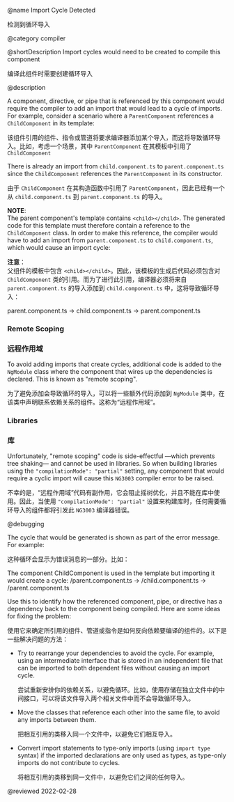 @name Import Cycle Detected

检测到循环导入

@category compiler

@shortDescription Import cycles would need to be created to compile this component

编译此组件时需要创建循环导入

@description

A component, directive, or pipe that is referenced by this component would require the compiler to add an import that would lead to a cycle of imports.
For example, consider a scenario where a `ParentComponent` references a `ChildComponent` in its template:

该组件引用的组件、指令或管道将要求编译器添加某个导入，而这将导致循环导入。比如，考虑一个场景，其中 `ParentComponent` 在其模板中引用了 `ChildComponent`

<code-example header="parent.component.ts" path="errors/cyclic-imports/parent.component.ts"></code-example>

<code-example header="child.component.ts" path="errors/cyclic-imports/child.component.ts"></code-example>

There is already an import from `child.component.ts` to `parent.component.ts` since the `ChildComponent` references the `ParentComponent` in its constructor.

由于 `ChildComponent` 在其构造函数中引用了 `ParentComponent`，因此已经有一个从 `child.component.ts` 到 `parent.component.ts` 的导入。

<div class="alert is-helpful">

**NOTE**: <br />
The parent component's template contains `<child></child>`.
The generated code for this template must therefore contain a reference to the `ChildComponent` class.
In order to make this reference, the compiler would have to add an import from `parent.component.ts` to `child.component.ts`, which would cause an import cycle:

**注意**：<br />
父组件的模板中包含 `<child></child>`。因此，该模板的生成后代码必须包含对 `ChildComponent` 类的引用。而为了进行此引用，编译器必须将来自 `parent.component.ts` 的导入添加到 `child.component.ts` 中，这将导致循环导入：

<code-example format="none" language="none">

parent.component.ts -&gt; child.component.ts -&gt; parent.component.ts

</code-example>

</div>

### Remote Scoping

### 远程作用域

To avoid adding imports that create cycles, additional code is added to the `NgModule` class where the component that wires up the dependencies is declared.
This is known as "remote scoping".

为了避免添加会导致循环的导入，可以将一些额外代码添加到 `NgModule` 类中，在该类中声明联系依赖关系的组件。这称为“远程作用域”。

### Libraries

### 库

Unfortunately, "remote scoping" code is side-effectful —which prevents tree shaking— and cannot be used in libraries.
So when building libraries using the `"compilationMode": "partial"` setting, any component that would require a cyclic import will cause this `NG3003` compiler error to be raised.

不幸的是，“远程作用域”代码有副作用，它会阻止摇树优化，并且不能在库中使用。因此，当使用 `"compilationMode": "partial"` 设置来构建库时，任何需要循环导入的组件都将引发此 `NG3003` 编译器错误。

@debugging

The cycle that would be generated is shown as part of the error message.
For example:

这种循环会显示为错误消息的一部分。比如：

<code-example hideCopy="true">

The component ChildComponent is used in the template but importing it would create a cycle:
/parent.component.ts -&gt; /child.component.ts -&gt; /parent.component.ts

</code-example>

Use this to identify how the referenced component, pipe, or directive has a dependency back to the component being compiled.
Here are some ideas for fixing the problem:

使用它来确定所引用的组件、管道或指令是如何反向依赖要编译的组件的。以下是一些解决问题的方法：

* Try to rearrange your dependencies to avoid the cycle.
  For example, using an intermediate interface that is stored in an independent file that can be imported to both dependent files without causing an import cycle.

  尝试重新安排你的依赖关系，以避免循环。比如，使用存储在独立文件中的中间接口，可以将该文件导入两个相关文件中而不会导致循环导入。

* Move the classes that reference each other into the same file, to avoid any imports between them.

  把相互引用的类移入同一个文件中，以避免它们相互导入。

* Convert import statements to type-only imports (using `import type` syntax) if the imported declarations are only used as types, as type-only imports do not contribute to cycles.

  将相互引用的类移到同一文件中，以避免它们之间的任何导入。

@reviewed 2022-02-28